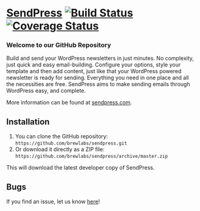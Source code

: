 # [SendPress](http://sendpress.com) [![Build Status](https://travis-ci.org/brewlabs/sendpress.png?branch=master)](https://travis-ci.org/brewlabs/sendpress) [![Coverage Status](https://coveralls.io/repos/brewlabs/sendpress/badge.png?branch=master)](https://coveralls.io/r/brewlabs/sendpress?branch=master) #

### Welcome to our GitHub Repository

Build and send your WordPress newsletters in just minutes. No complexity, just quick and easy email-building. Configure your options, style your template and then add content, just like that your WordPress powered newsletter is ready for sending. Everything you need in one place and all the necessities are free. SendPress aims to make sending emails through WordPress easy, and complete.

More information can be found at [sendpress.com](http://sendpress.com/).

## Installation ##

1. You can clone the GitHub repository: `https://github.com/brewlabs/sendpress.git`
2. Or download it directly as a ZIP file: `https://github.com/brewlabs/sendpress/archive/master.zip`

This will download the latest developer copy of SendPress.

## Bugs ##
If you find an issue, let us know [here](https://github.com/brewlabs/sendpress/issues?sort=updated&state=open)!

